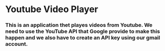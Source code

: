 # Youtube Video Player
### This is an application thet playes videos from Youtube. We need to use the YouTube API that Google provide to make this happen and we also have to create an API key using our gmail account. 
